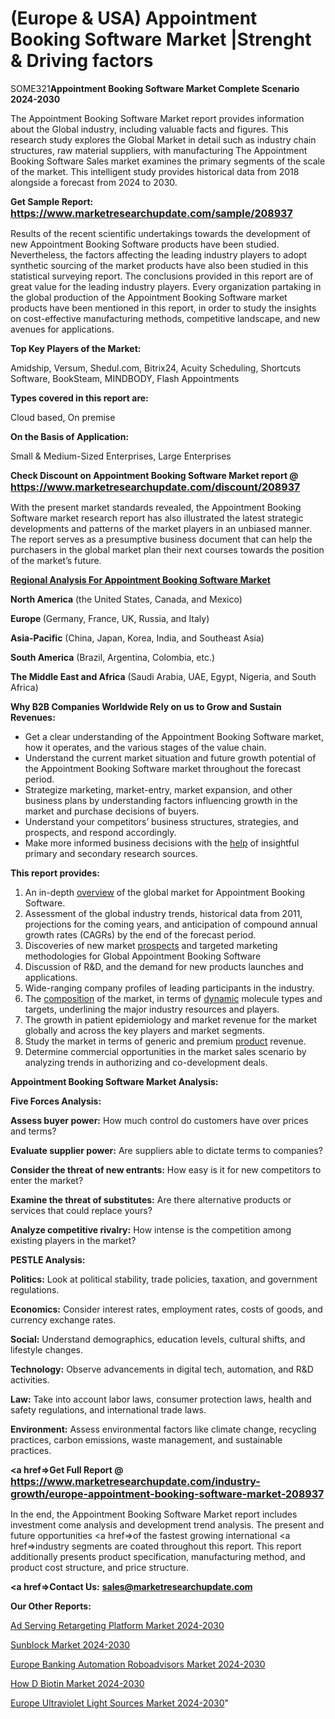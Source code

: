 # (Europe & USA) Appointment Booking Software Market |Strenght & Driving factors

SOME321<strong>Appointment Booking Software Market Complete Scenario 2024-2030</strong>

The Appointment Booking Software Market report provides information about the Global industry, including valuable facts and figures. This research study explores the Global Market in detail such as industry chain structures, raw material suppliers, with manufacturing The Appointment Booking Software Sales market examines the primary segments of the scale of the market. This intelligent study provides historical data from 2018 alongside a forecast from 2024 to 2030.

<strong>Get Sample Report: <a href=https://www.marketresearchupdate.com/sample/208937><font size=3 color=#0000ff>https://www.marketresearchupdate.com/sample/208937</font></a></strong>

Results of the recent scientific undertakings towards the development of new Appointment Booking Software products have been studied. Nevertheless, the factors affecting the leading industry players to adopt synthetic sourcing of the market products have also been studied in this statistical surveying report. The conclusions provided in this report are of great value for the leading industry players. Every organization partaking in the global production of the Appointment Booking Software market products have been mentioned in this report, in order to study the insights on cost-effective manufacturing methods, competitive landscape, and new avenues for applications.

<strong>Top Key Players of the Market:</strong>

Amidship, Versum, Shedul.com, Bitrix24, Acuity Scheduling, Shortcuts Software, BookSteam, MINDBODY, Flash Appointments

<strong>Types covered in this report are: </strong>

Cloud based, On premise

<strong>On the Basis of Application:</strong>

Small & Medium-Sized Enterprises, Large Enterprises

<strong>Check Discount on Appointment Booking Software Market report @ <a href=https://www.marketresearchupdate.com/discount/208937><font size=3 color=#0000ff>https://www.marketresearchupdate.com/discount/208937</font></a></strong>

With the present market standards revealed, the Appointment Booking Software market research report has also illustrated the latest strategic developments and patterns of the market players in an unbiased manner. The report serves as a presumptive business document that can help the purchasers in the global market plan their next courses towards the position of the market’s future.

<strong><u><b>Regional Analysis For Appointment Booking Software Market</b></u></strong>

<strong><b>North America</b></strong> (the United States, Canada, and Mexico)

<strong><b>Europe </b></strong>(Germany, France, UK, Russia, and Italy)

<strong><b>Asia-Pacific</b></strong> (China, Japan, Korea, India, and Southeast Asia)

<strong><b>South America</b></strong> (Brazil, Argentina, Colombia, etc.)

<strong><b>The Middle East and Africa</b></strong> (Saudi Arabia, UAE, Egypt, Nigeria, and South Africa)

<strong>Why B2B Companies Worldwide Rely on us to Grow and Sustain Revenues:</strong>
<ul>
  <li>Get a clear understanding of the Appointment Booking Software market, how it operates, and the various stages of the value chain.</li>
  <li>Understand the current market situation and future growth potential of the Appointment Booking Software market throughout the forecast period.</li>
  <li>Strategize marketing, market-entry, market expansion, and other business plans by understanding factors influencing growth in the market and purchase decisions of buyers.</li>
  <li>Understand your competitors’ business structures, strategies, and prospects, and respond accordingly.</li>
  <li>Make more informed business decisions with the <a href=ASDF991299>help</a> of insightful primary and secondary research sources.</li>
</ul>
<strong>This report provides:</strong>
<ol>
  <li>An in-depth <a href=>overview</a> of the global market for Appointment Booking Software.</li>
  <li>Assessment of the global industry trends, historical data from 2011, projections for the coming years, and anticipation of compound annual growth rates (CAGRs) by the end of the forecast period.</li>
  <li>Discoveries of new market <a href=>prospects</a> and targeted marketing methodologies for Global Appointment Booking Software</li>
  <li>Discussion of R&amp;D, and the demand for new products launches and applications.</li>
  <li>Wide-ranging company profiles of leading participants in the industry.</li>
  <li>The <a href=ASDF881288>composition</a> of the market, in terms of <a href=>dynamic</a> molecule types and targets, underlining the major industry resources and players.</li>
  <li>The growth in patient epidemiology and market revenue for the market globally and across the key players and market segments.</li>
  <li>Study the market in terms of generic and premium <a href=>product</a> revenue.</li>
  <li>Determine commercial opportunities in the market sales scenario by analyzing trends in authorizing and co-development deals.</li>
</ol>

<strong>Appointment Booking Software Market Analysis:</strong>

<strong>Five Forces Analysis:</strong>

<strong>Assess buyer power:</strong> How much control do customers have over prices and terms?

<strong>Evaluate supplier power:</strong> Are suppliers able to dictate terms to companies?

<strong>Consider the threat of new entrants:</strong> How easy is it for new competitors to enter the market?

<strong>Examine the threat of substitutes:</strong> Are there alternative products or services that could replace yours?

<strong>Analyze competitive rivalry:</strong> How intense is the competition among existing players in the market?

<strong>PESTLE Analysis:</strong>

<strong>Politics:</strong> Look at political stability, trade policies, taxation, and government regulations.

<strong>Economics:</strong> Consider interest rates, employment rates, costs of goods, and currency exchange rates.

<strong>Social:</strong> Understand demographics, education levels, cultural shifts, and lifestyle changes.

<strong>Technology:</strong> Observe advancements in digital tech, automation, and R&D activities.

<strong>Law:</strong> Take into account labor laws, consumer protection laws, health and safety regulations, and international trade laws.

<strong>Environment:</strong> Assess environmental factors like climate change, recycling practices, carbon emissions, waste management, and sustainable practices.

<strong><a href=>Get Full Report</a> @ <a href=https://www.marketresearchupdate.com/industry-growth/europe-appointment-booking-software-market-208937><font size=3 color=#0000ff>https://www.marketresearchupdate.com/industry-growth/europe-appointment-booking-software-market-208937</font></a></strong>

In the end, the Appointment Booking Software Market report includes investment come analysis and development trend analysis. The present and future opportunities <a href=>of</a> the fastest growing international <a href=>industry</a> segments are coated throughout this report. This report additionally presents product specification, manufacturing method, and product cost structure, and price structure.

<strong><a href=><strong>Contact Us:</strong></a></strong>
<strong>sales@marketresearchupdate.com</strong>

<strong>Our Other Reports:</strong>

<a href=https://www.linkedin.com/pulse/ad-serving-retargeting-platform-market>Ad Serving Retargeting Platform Market 2024-2030</a>

<a href=https://www.linkedin.com/pulse/sunblock-market-2023-analysis-growth-drivers>Sunblock Market 2024-2030</a>

<a href=https://www.linkedin.com/pulse/europe-banking-automation-roboadvisors-market-h67uf/>Europe Banking Automation Roboadvisors Market 2024-2030</a>

<a href=https://www.linkedin.com/pulse/how-d-biotin-market-2023-development-changing-7lffc/>How D Biotin Market 2024-2030</a>

<a href=https://www.linkedin.com/pulse/europe-ultraviolet-light-sources-market-2023-current-5aqhc/>Europe Ultraviolet Light Sources Market 2024-2030</a>"
